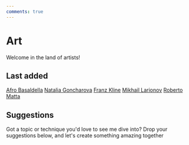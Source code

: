 ```yaml
---
comments: true
--- 
```

# Art

Welcome in the land of artists!

## Last added
[Afro Basaldella](AfroBasaldella.md)
[Natalia Goncharova](NataliaGoncharova.md)
[Franz Kline](FranzKline.md)
[Mikhail Larionov](MikhailLarionov.md)
[Roberto Matta](RobertoMatta.md)


## Suggestions
Got a topic or technique you'd love to see me dive into? Drop your suggestions below, and let's create something amazing together
